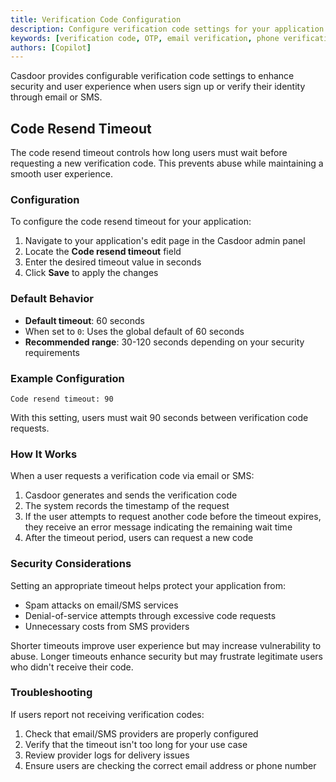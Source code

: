 ```yaml
---
title: Verification Code Configuration
description: Configure verification code settings for your application
keywords: [verification code, OTP, email verification, phone verification, resend timeout]
authors: [Copilot]
---
```


Casdoor provides configurable verification code settings to enhance security and user experience when users sign up or verify their identity through email or SMS.

## Code Resend Timeout

The code resend timeout controls how long users must wait before requesting a new verification code. This prevents abuse while maintaining a smooth user experience.

### Configuration

To configure the code resend timeout for your application:

1. Navigate to your application's edit page in the Casdoor admin panel
2. Locate the **Code resend timeout** field
3. Enter the desired timeout value in seconds
4. Click **Save** to apply the changes

### Default Behavior

- **Default timeout**: 60 seconds
- When set to `0`: Uses the global default of 60 seconds
- **Recommended range**: 30-120 seconds depending on your security requirements

### Example Configuration

```plaintext
Code resend timeout: 90
```

With this setting, users must wait 90 seconds between verification code requests.

### How It Works

When a user requests a verification code via email or SMS:

1. Casdoor generates and sends the verification code
2. The system records the timestamp of the request
3. If the user attempts to request another code before the timeout expires, they receive an error message indicating the remaining wait time
4. After the timeout period, users can request a new code

### Security Considerations

Setting an appropriate timeout helps protect your application from:

- Spam attacks on email/SMS services
- Denial-of-service attempts through excessive code requests
- Unnecessary costs from SMS providers

Shorter timeouts improve user experience but may increase vulnerability to abuse. Longer timeouts enhance security but may frustrate legitimate users who didn't receive their code.

### Troubleshooting

If users report not receiving verification codes:

1. Check that email/SMS providers are properly configured
2. Verify that the timeout isn't too long for your use case
3. Review provider logs for delivery issues
4. Ensure users are checking the correct email address or phone number
